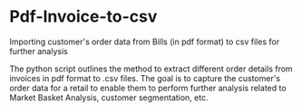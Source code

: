 # Pdf-Invoice-to-csv
Importing customer's order data from Bills (in pdf format) to csv files for further analysis

The python script outlines the method to extract different order details from invoices in pdf format to .csv files. The goal is to capture the customer's order data for a retail to enable them to perform further analysis related to Market Basket Analysis, customer segmentation, etc. 
